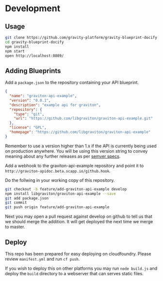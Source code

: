 # Development

## Usage

````bash
git clone https://github.com/gravity-platform/gravity-blueprint-docify.git
cd gravity-blueprint-docify
npm install
npm start
open http://localhost:8089/
````

## Adding Blueprints

Add a ``package.json`` to the repository containing your API blueprint.

````json
{
  "name": "graviton-api-example",
  "version": "0.0.1",
  "description": "example api for graviton",
  "repository": {
    "type": "git",
    "url": "https://github.com/libgraviton/graviton-api-example.git"
  },
  "license": "GPL",
  "homepage": "https://github.com/libgraviton/graviton-api-example"
}
````

Remember to use a version higher than 1.x if the API is currently being used on
production anywhere. You will be using this version string to convey meaning
about any further releases as per [semver specs](http://semver.org).

Add a webhook to the graviton-api-example repository and point it to ``http://graviton-apidoc.beta.scapp.io/github.hook``.

Do the follwing in your working copy of this repository.

````bash
git checkout -b feature/add-graviton-api-example develop
npm install libgraviton/graviton-api-example --save
git add package.json
git commit
git push origin feature/add-graviton-api-example
````

Next you may open a pull request against develop on github to tell us that we
should merge the addition. It will get deployed the next time we merge to
master.

## Deploy

This repo has been prepared for easy deploying on cloudfoundry. Please review
``manifest.yml`` and run ``cf push``.

If you wish to deploy this on other platforms you may run ``node build.js``
and deploy the ``build`` directory to a webserver that can serves static
files.
